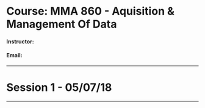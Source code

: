 # Course: MMA 860 - Aquisition & Management Of Data
#### Instructor: 
#### Email: 

---------------------
# Session 1 - 05/07/18
---------------------
